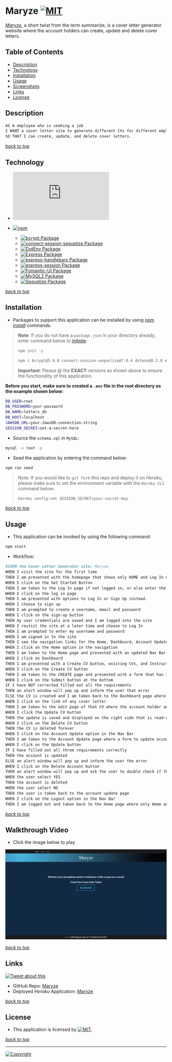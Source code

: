 # Maryze [![MIT](https://img.shields.io/static/v1.svg?label=📃%20License&message=MIT&color=important)](./LICENSE)

*[Maryze](https://maryze-t1p2-1c897d7fd819.herokuapp.com/)*, a short twist from the term summarize, is a cover letter generator website where the account holders can create, update and delete cover letters.

## Table of Contents

- [Description](#description)
- [Technology](#technology)
- [Installation](#installation)
- [Usage](#usage)
- [Screenshots](#screenshots)
- [Links](#links)
- [License](#license)

## Description

```md
AS A employee who is seeking a job
I WANT a cover letter site to generate different CVs for different employers
SO THAT I can create, update, and delete cover letters.
```

[_back to top_](#table-of-contents)

## Technology

- [![Node.js](https://img.shields.io/badge/Node.js®-v20.5.1-blue?logo=node.js)](https://nodejs.org/en)

- [![npm](https://img.shields.io/badge/npm-v9.8.1-blue?logo=npm)](https://docs.npmjs.com/cli/v9/)
  - [![bcrypt Package](https://img.shields.io/badge/bcrypt-5.0.0-green?logo=npm)](https://www.npmjs.com/package/bcrypt)
  - [![connect-session-sequelize Package](https://img.shields.io/badge/Connect--Session--Sequelize-7.0.4-green?logo=npm)](https://www.npmjs.com/package/connect-session-sequelize)
  - [![DotEnv Package](https://img.shields.io/badge/DotEnv-8.2.0-green?logo=dotenv)](https://www.npmjs.com/package/dotenv)
  - [![Express Package](https://img.shields.io/badge/Express-4.17.1-green?logo=express)](https://www.npmjs.com/package/express)
  - [![express-handlebars Package](https://img.shields.io/badge/Express--Handlebars-5.2.0-green?logo=express)](https://www.npmjs.com/package/express-handlebars)
  - [![express-session Package](https://img.shields.io/badge/Express--Session-1.17.1-green?logo=express)](https://www.npmjs.com/package/express-session)
  - [![Fomantic-UI Package](https://img.shields.io/badge/Fomantic--UI-2.9.2-green?logo=npm)](https://fomantic-ui.com/)
  - [![MySQL2 Package](https://img.shields.io/badge/MySQL2-2.2.5-green?logo=mysql)](https://www.npmjs.com/package/mysql2)
  - [![Sequelize Package](https://img.shields.io/badge/sequelize-6.3.5-green?logo=sequelize)](https://www.npmjs.com/package/sequelize)

[_back to top_](#table-of-contents)

## Installation

- Packages to support this application can be installed by using [_npm install_](https://docs.npmjs.com/cli/v9/commands/npm-install) commands.

> **Note**: If you do not have a `package.json` in your directory already, enter command below to [_initiate_](https://docs.npmjs.com/cli/v9/commands/npm-init).
>
> ```bash
> npm init -y
> ```
>
> ```bash
> npm i bcrypt@5.0.0 connect-session-sequelize@7.0.4 dotenv@8.2.0 express@4.17.1 express-handlebars@5.2.0 express-session@1.17.1 fomantic-ui@2.9.2 mysql2@2.2.5 nodemon@3.0.1 sequelize@6.3.5
> ```
>
> **Important**: Please @ the **EXACT** versions as shown above to ensure the functionality of this application.

**Before you start, make sure to created a _`.env`_ file in the root directory as the example shown below:**

```bash
DB_USER=root
DB_PASSWORD=your-password
DB_NAME=letters_db
DB_HOST=localhost
JAWSDB_URL=your-JawsDB-connection-string
SESSION_SECRET=set-a-secret-here
```

- Source the `schema.sql` in `MySQL`:

```bash
mysql -u root -p
```

- Seed the application by entering the command below:

```bash
npm run seed
```

> Note: If you would like to `git fork` this repo and deploy it on _Heroku_, please make sure to set the environment variable with the `Heroku CLI` command below:
>
> ```bash
> heroku config:set SESSION_SECRET=your-secret-key
> ```

[_back to top_](#table-of-contents)

## Usage

- This application can be invoked by using the following command:

```bash
npm start
```

- Workflow:

```md
GIVEN the Cover Letter Generator site: Maryze
WHEN I visit the site for the first time
THEN I am presented with the homepage that shows only HOME and Log In options in the Nav Bar as well as a Get Started button in the homepage
WHEN I click on the Get Started Button
THEN I am taken to the Log In page if not logged in, or else enter the Dashboard page where the cover letters can be created, updated, and deleted
WHEN I click on the log in page
THEN I am presented with options to Log In or Sign Up instead.
WHEN I choose to sign up
THEN I am prompted to create a username, email and password
WHEN I click on the sign-up button
THEN my user credentials are saved and I am logged into the site
WHEN I revisit the site at a later time and choose to Log In
THEN I am prompted to enter my username and password
WHEN I am signed in to the site
THEN I see the navigation links for the Home, Dashboard, Account Update, and the option to log out
WHEN I click on the Home option in the navigation
THEN I am taken to the Home page and presented with an updated Nav Bar that shows all the options if logged in
WHEN I click on Dashboard
THEN I am presented with a Create CV button, existing CVs, and Instructions
WHEN I click on the Create CV button
THEN I am taken to the CREATE page and presented with a form that has input options for  Doc Name, First and Last Name, E-mail, What Company is receiving this CV, and What position are you applying for. As well as list of choices of Years of Relevant Work Experience,Education, Select Top 3 Skills #1, Select Top 3 Skills #2, Select Top 3 Skills #3
WHEN I click on the Submit button at the bottom
IF I have NOT corrected filled out all the requirements
THEN an alert window will pop up and inform the user that error
ELSE the CV is created and I am taken back to the Dashboard page where I am presented a list of all created CVs and the Date they were created
WHEN I click on the link of any cover letter
THEN I am taken to the edit page of that CV where the account holder and update and delete the cover letter's name and content
WHEN I click the Update CV button
THEN the update is saved and displayed on the right side that is read-only
WHEN I click on the Delete CV button
THEN the CV is deleted forever
WHEN I click on the Account Update option in the Nav Bar
THEN I am taken to the Account Update page where a form to update account name, new password, and confirm password is displayed and the current account name is already inserted in the input box
WHEN I click on the Update button
IF I have filled out all three requirements correctly
THEN the account is updated
ELSE an alert window will pop up and inform the user the error
WHEN I click on the Delete Account button
THEN an alert window will pop up and ask the user to double check if they want to delete the account
WHEN the user select YES
THEN the account is deleted
WHEN the user select NO
THEN the user is taken back to the account update page
WHEN I click on the Logout option in the Nav Bar
THEN I am logged out and taken back to the Home page where only Home and Login option is displayed in the Nav Bar and the Get Started button takes the user to the log in page
```

[_back to top_](#table-of-contents)

## Walkthrough Video

- Click the image below to play

[![Walkthrough Video](./images/screencapture-maryze-t1p2-1c897d7fd819-herokuapp-2023-08-17-16_50_02.png)](https://drive.google.com/file/d/168_3zwtrOHnZvGCCKK5GdtYncybaK7t_/view)

[_back to top_](#table-of-contents)

## Links

[![Tweet about this](https://img.shields.io/static/v1.svg?label=Tweet%20about%20this&message=🎵&color=blue&logo=twitter&style=social)](https://rb.gy/7e04h)

- GitHub Repo: [Maryze](https://github.com/Ronin1702/maryze)
- Deployed _Heroku_ Application: [Maryze](https://maryze-t1p2-1c897d7fd819.herokuapp.com/)

[_back to top_](#table-of-contents)

## License

- This application is licensed by [![MIT](https://img.shields.io/static/v1.svg?label=📃%20License&message=MIT&color=important)](./LICENSE).

[_back to top_](#table-of-contents)

---

[![Copyright](https://img.shields.io/static/v1.svg?label=Maryze%20©️%20&message=%202023%20Team%20One&labelColor=informational&color=033450)](https://maryze-t1p2-1c897d7fd819.herokuapp.com/)
